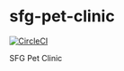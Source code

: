 # sfg-pet-clinic

[![CircleCI](https://circleci.com/gh/panvla/sfg-pet-clinic/tree/main.svg?style=svg)](https://circleci.com/gh/panvla/sfg-pet-clinic/tree/main)

SFG Pet Clinic
